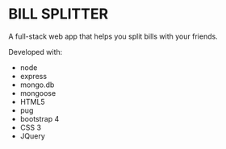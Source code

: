 # BILL SPLITTER

A full-stack web app that helps you split bills with your friends. 

Developed with:

* node
* express
* mongo.db
* mongoose
* HTML5
* pug
* bootstrap 4
* CSS 3
* JQuery
